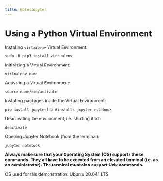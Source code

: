 ```yaml
---
title: NotesJupyter
---
```

# Using a Python Virtual Environment

Installing `virtualenv`  Virtual Environment:    
```
sudo -H pip3 install virtualenv
```  

Initializing a Virtual Environment:  
```
virtualenv name
```  

Activating a Virtual Environment:  
```
source name/bin/activate
```  

Installing packages inside the Virtual Environment:  
```
pip install jupyterlab #installs jupyter notebook
```  

Deactivating the environment, i.e. shutting it off:  
```
deactivate
```

Opening Jupyter Notebook (from the terminal):  
```
jupyter notebook
```

**Always make sure that your Operating System (OS) supports these commands.
They all have to be executed from an elevated terminal (i.e. as an
administrator). The terminal must also support Unix commands.** 

OS used for this demonstration: Ubuntu 20.04.1 LTS
